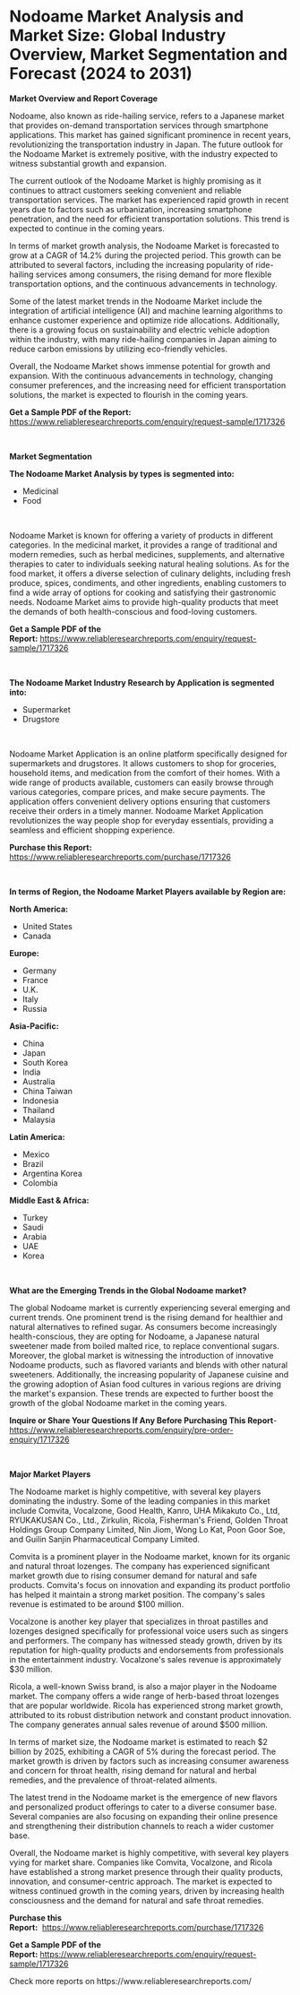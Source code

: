 <p><h1>Nodoame Market Analysis and Market Size: Global Industry Overview, Market Segmentation and Forecast (2024 to 2031)</h1></p><p><strong>Market Overview and Report Coverage</strong></p>
<p><p>Nodoame, also known as ride-hailing service, refers to a Japanese market that provides on-demand transportation services through smartphone applications. This market has gained significant prominence in recent years, revolutionizing the transportation industry in Japan. The future outlook for the Nodoame Market is extremely positive, with the industry expected to witness substantial growth and expansion.</p><p>The current outlook of the Nodoame Market is highly promising as it continues to attract customers seeking convenient and reliable transportation services. The market has experienced rapid growth in recent years due to factors such as urbanization, increasing smartphone penetration, and the need for efficient transportation solutions. This trend is expected to continue in the coming years.</p><p>In terms of market growth analysis, the Nodoame Market is forecasted to grow at a CAGR of 14.2% during the projected period. This growth can be attributed to several factors, including the increasing popularity of ride-hailing services among consumers, the rising demand for more flexible transportation options, and the continuous advancements in technology.</p><p>Some of the latest market trends in the Nodoame Market include the integration of artificial intelligence (AI) and machine learning algorithms to enhance customer experience and optimize ride allocations. Additionally, there is a growing focus on sustainability and electric vehicle adoption within the industry, with many ride-hailing companies in Japan aiming to reduce carbon emissions by utilizing eco-friendly vehicles.</p><p>Overall, the Nodoame Market shows immense potential for growth and expansion. With the continuous advancements in technology, changing consumer preferences, and the increasing need for efficient transportation solutions, the market is expected to flourish in the coming years.</p></p>
<p><strong>Get a Sample PDF of the Report:</strong> <a href="https://www.reliableresearchreports.com/enquiry/request-sample/1717326">https://www.reliableresearchreports.com/enquiry/request-sample/1717326</a></p>
<p>&nbsp;</p>
<p><strong>Market Segmentation</strong></p>
<p><strong>The Nodoame Market Analysis by types is segmented into:</strong></p>
<p><ul><li>Medicinal</li><li>Food</li></ul></p>
<p>&nbsp;</p>
<p><p>Nodoame Market is known for offering a variety of products in different categories. In the medicinal market, it provides a range of traditional and modern remedies, such as herbal medicines, supplements, and alternative therapies to cater to individuals seeking natural healing solutions. As for the food market, it offers a diverse selection of culinary delights, including fresh produce, spices, condiments, and other ingredients, enabling customers to find a wide array of options for cooking and satisfying their gastronomic needs. Nodoame Market aims to provide high-quality products that meet the demands of both health-conscious and food-loving customers.</p></p>
<p><strong>Get a Sample PDF of the Report:</strong>&nbsp;<a href="https://www.reliableresearchreports.com/enquiry/request-sample/1717326">https://www.reliableresearchreports.com/enquiry/request-sample/1717326</a></p>
<p>&nbsp;</p>
<p><strong>The Nodoame Market Industry Research by Application is segmented into:</strong></p>
<p><ul><li>Supermarket</li><li>Drugstore</li></ul></p>
<p>&nbsp;</p>
<p><p>Nodoame Market Application is an online platform specifically designed for supermarkets and drugstores. It allows customers to shop for groceries, household items, and medication from the comfort of their homes. With a wide range of products available, customers can easily browse through various categories, compare prices, and make secure payments. The application offers convenient delivery options ensuring that customers receive their orders in a timely manner. Nodoame Market Application revolutionizes the way people shop for everyday essentials, providing a seamless and efficient shopping experience.</p></p>
<p><strong>Purchase this Report:</strong>&nbsp; <a href="https://www.reliableresearchreports.com/purchase/1717326">https://www.reliableresearchreports.com/purchase/1717326</a></p>
<p>&nbsp;</p>
<p><strong>In terms of Region, the Nodoame Market Players available by Region are:</strong></p>
<p>
    <p> <strong> North America: </strong>
        <ul>
            <li>United States</li>
            <li>Canada</li>
        </ul>
        </p> 
    <p> <strong> Europe: </strong>
        <ul>
            <li>Germany</li>
            <li>France</li>
            <li>U.K.</li>
            <li>Italy</li>
            <li>Russia</li>
        </ul>
        </p> 
    <p> <strong> Asia-Pacific: </strong>
        <ul>
            <li>China</li>
            <li>Japan</li>
            <li>South Korea</li>
            <li>India</li>
            <li>Australia</li>
            <li>China Taiwan</li>
            <li>Indonesia</li>
            <li>Thailand</li>
            <li>Malaysia</li>
        </ul>
        </p> 
    <p> <strong> Latin America: </strong>
        <ul>
            <li>Mexico</li>
            <li>Brazil</li>
            <li>Argentina Korea</li>
            <li>Colombia</li>
        </ul>
        </p> 
    <p> <strong> Middle East & Africa: </strong>
        <ul>
            <li>Turkey</li>
            <li>Saudi</li>
            <li>Arabia</li>
            <li>UAE</li>
            <li>Korea</li>
        </ul>
    </p>
    </p>
<p>&nbsp;</p>
<p><strong>What are the Emerging Trends in the Global Nodoame market?</strong></p>
<p><p>The global Nodoame market is currently experiencing several emerging and current trends. One prominent trend is the rising demand for healthier and natural alternatives to refined sugar. As consumers become increasingly health-conscious, they are opting for Nodoame, a Japanese natural sweetener made from boiled malted rice, to replace conventional sugars. Moreover, the global market is witnessing the introduction of innovative Nodoame products, such as flavored variants and blends with other natural sweeteners. Additionally, the increasing popularity of Japanese cuisine and the growing adoption of Asian food cultures in various regions are driving the market's expansion. These trends are expected to further boost the growth of the global Nodoame market in the coming years.</p></p>
<p><strong>Inquire or Share Your Questions If Any Before Purchasing This Report</strong>- <a href="https://www.reliableresearchreports.com/enquiry/pre-order-enquiry/1717326">https://www.reliableresearchreports.com/enquiry/pre-order-enquiry/1717326</a></p>
<p>&nbsp;</p>
<p><strong>Major Market Players</strong></p>
<p><p>The Nodoame market is highly competitive, with several key players dominating the industry. Some of the leading companies in this market include Comvita, Vocalzone, Good Health, Kanro, UHA Mikakuto Co., Ltd, RYUKAKUSAN Co., Ltd., Zirkulin, Ricola, Fisherman's Friend, Golden Throat Holdings Group Company Limited, Nin Jiom, Wong Lo Kat, Poon Goor Soe, and Guilin Sanjin Pharmaceutical Company Limited.</p><p>Comvita is a prominent player in the Nodoame market, known for its organic and natural throat lozenges. The company has experienced significant market growth due to rising consumer demand for natural and safe products. Comvita's focus on innovation and expanding its product portfolio has helped it maintain a strong market position. The company's sales revenue is estimated to be around $100 million.</p><p>Vocalzone is another key player that specializes in throat pastilles and lozenges designed specifically for professional voice users such as singers and performers. The company has witnessed steady growth, driven by its reputation for high-quality products and endorsements from professionals in the entertainment industry. Vocalzone's sales revenue is approximately $30 million.</p><p>Ricola, a well-known Swiss brand, is also a major player in the Nodoame market. The company offers a wide range of herb-based throat lozenges that are popular worldwide. Ricola has experienced strong market growth, attributed to its robust distribution network and constant product innovation. The company generates annual sales revenue of around $500 million.</p><p>In terms of market size, the Nodoame market is estimated to reach $2 billion by 2025, exhibiting a CAGR of 5% during the forecast period. The market growth is driven by factors such as increasing consumer awareness and concern for throat health, rising demand for natural and herbal remedies, and the prevalence of throat-related ailments.</p><p>The latest trend in the Nodoame market is the emergence of new flavors and personalized product offerings to cater to a diverse consumer base. Several companies are also focusing on expanding their online presence and strengthening their distribution channels to reach a wider customer base.</p><p>Overall, the Nodoame market is highly competitive, with several key players vying for market share. Companies like Comvita, Vocalzone, and Ricola have established a strong market presence through their quality products, innovation, and consumer-centric approach. The market is expected to witness continued growth in the coming years, driven by increasing health consciousness and the demand for natural and safe throat remedies.</p></p>
<p><strong>Purchase this Report:</strong>&nbsp;&nbsp;<a href="https://www.reliableresearchreports.com/purchase/1717326">https://www.reliableresearchreports.com/purchase/1717326</a></p>
<p></p>
<p><strong>Get a Sample PDF of the Report:</strong>&nbsp;<a href="https://www.reliableresearchreports.com/enquiry/request-sample/1717326">https://www.reliableresearchreports.com/enquiry/request-sample/1717326</a></p>
<p>Check more reports on https://www.reliableresearchreports.com/</p>
